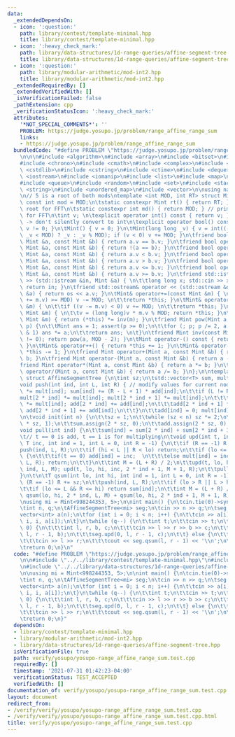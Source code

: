 ```yaml
---
data:
  _extendedDependsOn:
  - icon: ':question:'
    path: library/contest/template-minimal.hpp
    title: library/contest/template-minimal.hpp
  - icon: ':heavy_check_mark:'
    path: library/data-structures/1d-range-queries/affine-segment-tree.hpp
    title: library/data-structures/1d-range-queries/affine-segment-tree.hpp
  - icon: ':question:'
    path: library/modular-arithmetic/mod-int2.hpp
    title: library/modular-arithmetic/mod-int2.hpp
  _extendedRequiredBy: []
  _extendedVerifiedWith: []
  _isVerificationFailed: false
  _pathExtension: cpp
  _verificationStatusIcon: ':heavy_check_mark:'
  attributes:
    '*NOT_SPECIAL_COMMENTS*': ''
    PROBLEM: https://judge.yosupo.jp/problem/range_affine_range_sum
    links:
    - https://judge.yosupo.jp/problem/range_affine_range_sum
  bundledCode: "#define PROBLEM \"https://judge.yosupo.jp/problem/range_affine_range_sum\"\
    \n\n\n#include <algorithm>\n#include <array>\n#include <bitset>\n#include <cassert>\n\
    #include <chrono>\n#include <cmath>\n#include <complex>\n#include <cstdio>\n#include\
    \ <cstdlib>\n#include <cstring>\n#include <ctime>\n#include <deque>\n#include\
    \ <iostream>\n#include <iomanip>\n#include <list>\n#include <map>\n#include <numeric>\n\
    #include <queue>\n#include <random>\n#include <set>\n#include <stack>\n#include\
    \ <string>\n#include <unordered_map>\n#include <vector>\n\nusing namespace std;\n\
    \n// 5 is a root of both mods\ntemplate <int MOD, int RT> struct Mint {\n\tstatic\
    \ const int mod = MOD;\n\tstatic constexpr Mint rt() { return RT; } // primitive\
    \ root for FFT\n\tstatic constexpr int md() { return MOD; } // primitive root\
    \ for FFT\n\tint v; \n\texplicit operator int() const { return v; } // explicit\
    \ -> don't silently convert to int\n\texplicit operator bool() const { return\
    \ v != 0; }\n\tMint() { v = 0; }\n\tMint(long long _v) { v = int((-MOD <= _v &&\
    \ _v < MOD) ? _v : _v % MOD); if (v < 0) v += MOD; }\n\tfriend bool operator==(const\
    \ Mint &a, const Mint &b) { return a.v == b.v; }\n\tfriend bool operator!=(const\
    \ Mint &a, const Mint &b) { return !(a == b); }\n\tfriend bool operator<(const\
    \ Mint &a, const Mint &b) { return a.v < b.v; }\n\tfriend bool operator>(const\
    \ Mint &a, const Mint &b) { return a.v > b.v; }\n\tfriend bool operator<=(const\
    \ Mint &a, const Mint &b) { return a.v <= b.v; }\n\tfriend bool operator>=(const\
    \ Mint &a, const Mint &b) { return a.v >= b.v; }\n\tfriend std::istream& operator\
    \ >> (std::istream &in, Mint &a) { \n\t\tlong long x; std::cin >> x; a = Mint(x);\
    \ return in; }\n\tfriend std::ostream& operator << (std::ostream &os, const Mint\
    \ &a) { return os << a.v; }\n\tMint& operator+=(const Mint &m) { \n\t\tif ((v\
    \ += m.v) >= MOD) v -= MOD; \n\t\treturn *this; }\n\tMint& operator-=(const Mint\
    \ &m) { \n\t\tif ((v -= m.v) < 0) v += MOD; \n\t\treturn *this; }\n\tMint& operator*=(const\
    \ Mint &m) { \n\t\tv = (long long)v * m.v % MOD; return *this; }\n\tMint& operator/=(const\
    \ Mint &m) { return (*this) *= inv(m); }\n\tfriend Mint pow(Mint a, long long\
    \ p) {\n\t\tMint ans = 1; assert(p >= 0);\n\t\tfor (; p; p /= 2, a *= a) if (p\
    \ & 1) ans *= a;\n\t\treturn ans; \n\t}\n\tfriend Mint inv(const Mint &a) { assert(a.v\
    \ != 0); return pow(a, MOD - 2); }\n\tMint operator-() const { return Mint(-v);\
    \ }\n\tMint& operator++() { return *this += 1; }\n\tMint& operator--() { return\
    \ *this -= 1; }\n\tfriend Mint operator+(Mint a, const Mint &b) { return a +=\
    \ b; }\n\tfriend Mint operator-(Mint a, const Mint &b) { return a -= b; }\n\t\
    friend Mint operator*(Mint a, const Mint &b) { return a *= b; }\n\tfriend Mint\
    \ operator/(Mint a, const Mint &b) { return a /= b; }\n};\n\ntemplate <class T>\
    \ struct AffineSegmentTree {\n\tint sz;\n\tstd::vector<T> sum, mult, add;\n\n\t\
    void push(int ind, int L, int R) { // modify values for current node\n\t\tsum[ind]\
    \ *= mult[ind]; sum[ind] += (R - L + 1) * add[ind];\n\t\tif (L != R) {\n\t\t\t\
    mult[2 * ind] *= mult[ind]; mult[2 * ind + 1] *= mult[ind];\n\t\t\tadd[2 * ind]\
    \ *= mult[ind]; add[2 * ind] += add[ind];\n\t\t\tadd[2 * ind + 1] *= mult[ind];\
    \ add[2 * ind + 1] += add[ind];\n\t\t}\n\t\tadd[ind] = 0; mult[ind] = 1;\n\t}\n\
    \n\tvoid init(int n) {\n\t\tsz = 1;\n\t\twhile (sz < n) sz *= 2;\n\t\tmult.assign(2\
    \ * sz, 1);\n\t\tsum.assign(2 * sz, 0);\n\t\tadd.assign(2 * sz, 0);\n\t}\n\n\t\
    void pull(int ind) {\n\t\tsum[ind] = sum[2 * ind] + sum[2 * ind + 1];\n\t}\n\n\
    \t// t == 0 is add, t == 1 is for multiplying\n\tvoid upd(int t, int lo, int hi,\
    \ T inc, int ind = 1, int L = 0, int R = -1) {\n\t\tif (R == -1) R += sz;\n\t\t\
    push(ind, L, R);\n\t\tif (hi < L || R < lo) return;\n\t\tif (lo <= L && R <= hi)\
    \ {\n\t\t\tif(t == 0) add[ind] = inc;  \n\t\t\telse mult[ind] = inc;\n\t\t\tpush(ind,\
    \ L, R); return;\n\t\t}\n\t\tint M = (L + R) / 2;\n\t\tupd(t, lo, hi, inc, 2 *\
    \ ind, L, M); upd(t, lo, hi, inc, 2 * ind + 1, M + 1, R);\n\t\tpull(ind);\n\t\
    }\n\t\n\tT qsum(int lo, int hi, int ind = 1, int L = 0, int R = -1) {\n\t\tif\
    \ (R == -1) R += sz;\n\t\tpush(ind, L, R);\n\t\tif (lo > R || L > hi) return 0;\n\
    \t\tif (lo <= L && R <= hi) return sum[ind];\n\t\tint M = (L + R) / 2;\n\t\treturn\
    \ qsum(lo, hi, 2 * ind, L, M) + qsum(lo, hi, 2 * ind + 1, M + 1, R);\n\t}\n};\n\
    \nusing mi = Mint<998244353, 5>;\n\nint main() {\n\tcin.tie(0)->sync_with_stdio(false);\n\
    \tint n, q;\n\tAffineSegmentTree<mi> seg;\n\tcin >> n >> q;\n\tseg.init(n);\n\t\
    vector<int> a(n);\n\tfor (int i = 0; i < n; i++) {\n\t\tcin >> a[i];\n\t\tseg.upd(0,\
    \ i, i, a[i]);\n\t}\n\twhile (q--) {\n\t\tint t;\n\t\tcin >> t;\n\t\tif (t ==\
    \ 0) {\n\t\t\tint l, r, b, c;\n\t\t\tcin >> l >> r >> b >> c;\n\t\t\tseg.upd(1,\
    \ l, r - 1, b);\n\t\t\tseg.upd(0, l, r - 1, c);\n\t\t} else {\n\t\t\tint l, r;\n\
    \t\t\tcin >> l >> r;\n\t\t\tcout << seg.qsum(l, r - 1) << '\\n';\n\t\t}\n\t}\n\
    \treturn 0;\n}\n"
  code: "#define PROBLEM \"https://judge.yosupo.jp/problem/range_affine_range_sum\"\
    \n\n#include \"../../library/contest/template-minimal.hpp\"\n#include \"../../library/modular-arithmetic/mod-int2.hpp\"\
    \n#include \"../../library/data-structures/1d-range-queries/affine-segment-tree.hpp\"\
    \n\nusing mi = Mint<998244353, 5>;\n\nint main() {\n\tcin.tie(0)->sync_with_stdio(false);\n\
    \tint n, q;\n\tAffineSegmentTree<mi> seg;\n\tcin >> n >> q;\n\tseg.init(n);\n\t\
    vector<int> a(n);\n\tfor (int i = 0; i < n; i++) {\n\t\tcin >> a[i];\n\t\tseg.upd(0,\
    \ i, i, a[i]);\n\t}\n\twhile (q--) {\n\t\tint t;\n\t\tcin >> t;\n\t\tif (t ==\
    \ 0) {\n\t\t\tint l, r, b, c;\n\t\t\tcin >> l >> r >> b >> c;\n\t\t\tseg.upd(1,\
    \ l, r - 1, b);\n\t\t\tseg.upd(0, l, r - 1, c);\n\t\t} else {\n\t\t\tint l, r;\n\
    \t\t\tcin >> l >> r;\n\t\t\tcout << seg.qsum(l, r - 1) << '\\n';\n\t\t}\n\t}\n\
    \treturn 0;\n}"
  dependsOn:
  - library/contest/template-minimal.hpp
  - library/modular-arithmetic/mod-int2.hpp
  - library/data-structures/1d-range-queries/affine-segment-tree.hpp
  isVerificationFile: true
  path: verify/yosupo/yosupo-range_affine_range_sum.test.cpp
  requiredBy: []
  timestamp: '2021-07-31 01:42:23-04:00'
  verificationStatus: TEST_ACCEPTED
  verifiedWith: []
documentation_of: verify/yosupo/yosupo-range_affine_range_sum.test.cpp
layout: document
redirect_from:
- /verify/verify/yosupo/yosupo-range_affine_range_sum.test.cpp
- /verify/verify/yosupo/yosupo-range_affine_range_sum.test.cpp.html
title: verify/yosupo/yosupo-range_affine_range_sum.test.cpp
---
```

